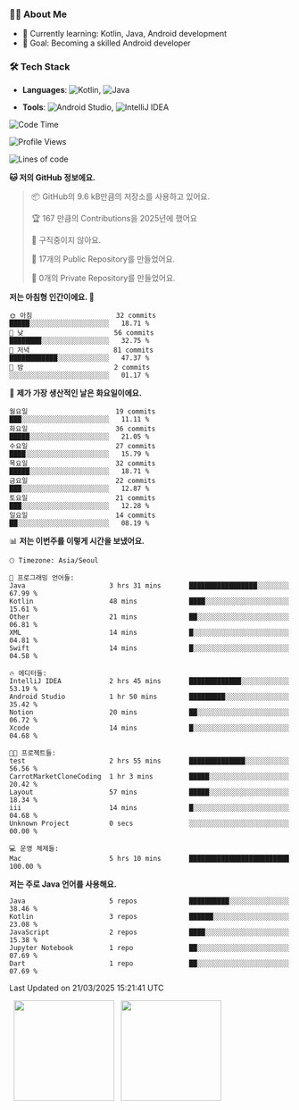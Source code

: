 ### 👨‍💻 About Me
- 🌱 Currently learning: Kotlin, Java, Android development
- 🎯 Goal: Becoming a skilled Android developer

### 🛠 Tech Stack
- **Languages**: ![Kotlin](https://img.shields.io/badge/Kotlin-0095D5?style=flat-square&logo=kotlin&logoColor=white), 
![Java](https://img.shields.io/badge/Java-007396?style=flat-square&logo=coffeescript&logoColor=white)

- **Tools**:
![Android Studio](https://img.shields.io/badge/Android%20Studio-3DDC84?style=flat-square&logo=android-studio&logoColor=white), 
![IntelliJ IDEA](https://img.shields.io/badge/IntelliJ%20IDEA-000000?style=flat-square&logo=intellij-idea&logoColor=white)

<!--START_SECTION:waka-->
![Code Time](http://img.shields.io/badge/Code%20Time-55%20hrs%2055%20mins-blue)

![Profile Views](http://img.shields.io/badge/Profile%20Views-19-blue)

![Lines of code](https://img.shields.io/badge/%EC%A0%80%EB%8A%94%20%EC%97%AC%ED%83%9C%EA%B9%8C%EC%A7%80%20-88.6%20thousand%20%EC%A4%84%EC%9D%98%20%EC%BD%94%EB%93%9C%EB%A5%BC%20%EC%9E%91%EC%84%B1%ED%96%88%EC%96%B4%EC%9A%94.-blue)

**🐱 저의 GitHub 정보에요.** 

> 📦 GitHub의 9.6 kB만큼의 저장소를 사용하고 있어요. 
 > 
> 🏆 167 만큼의 Contributions을 2025년에 했어요
 > 
> 🚫 구직중이지 않아요.
 > 
> 📜 17개의 Public Repository를 만들었어요. 
 > 
> 🔑 0개의 Private Repository를 만들었어요. 
 > 
**저는 아침형 인간이에요. 🐤** 

```text
🌞 아침                     32 commits          █████░░░░░░░░░░░░░░░░░░░░   18.71 % 
🌆 낮　                     56 commits          ████████░░░░░░░░░░░░░░░░░   32.75 % 
🌃 저녁                     81 commits          ████████████░░░░░░░░░░░░░   47.37 % 
🌙 밤　                     2 commits           ░░░░░░░░░░░░░░░░░░░░░░░░░   01.17 % 
```
📅 **제가 가장 생산적인 날은 화요일이에요.** 

```text
월요일                      19 commits          ███░░░░░░░░░░░░░░░░░░░░░░   11.11 % 
화요일                      36 commits          █████░░░░░░░░░░░░░░░░░░░░   21.05 % 
수요일                      27 commits          ████░░░░░░░░░░░░░░░░░░░░░   15.79 % 
목요일                      32 commits          █████░░░░░░░░░░░░░░░░░░░░   18.71 % 
금요일                      22 commits          ███░░░░░░░░░░░░░░░░░░░░░░   12.87 % 
토요일                      21 commits          ███░░░░░░░░░░░░░░░░░░░░░░   12.28 % 
일요일                      14 commits          ██░░░░░░░░░░░░░░░░░░░░░░░   08.19 % 
```


📊 **저는 이번주를 이렇게 시간을 보냈어요.** 

```text
🕑︎ Timezone: Asia/Seoul

💬 프로그래밍 언어들: 
Java                     3 hrs 31 mins       █████████████████░░░░░░░░   67.99 % 
Kotlin                   48 mins             ████░░░░░░░░░░░░░░░░░░░░░   15.61 % 
Other                    21 mins             ██░░░░░░░░░░░░░░░░░░░░░░░   06.81 % 
XML                      14 mins             █░░░░░░░░░░░░░░░░░░░░░░░░   04.81 % 
Swift                    14 mins             █░░░░░░░░░░░░░░░░░░░░░░░░   04.58 % 

🔥 에디터들: 
IntelliJ IDEA            2 hrs 45 mins       █████████████░░░░░░░░░░░░   53.19 % 
Android Studio           1 hr 50 mins        █████████░░░░░░░░░░░░░░░░   35.42 % 
Notion                   20 mins             ██░░░░░░░░░░░░░░░░░░░░░░░   06.72 % 
Xcode                    14 mins             █░░░░░░░░░░░░░░░░░░░░░░░░   04.68 % 

🐱‍💻 프로젝트들: 
test                     2 hrs 55 mins       ██████████████░░░░░░░░░░░   56.56 % 
CarrotMarketCloneCoding  1 hr 3 mins         █████░░░░░░░░░░░░░░░░░░░░   20.42 % 
Layout                   57 mins             █████░░░░░░░░░░░░░░░░░░░░   18.34 % 
iii                      14 mins             █░░░░░░░░░░░░░░░░░░░░░░░░   04.68 % 
Unknown Project          0 secs              ░░░░░░░░░░░░░░░░░░░░░░░░░   00.00 % 

💻 운영 체제들: 
Mac                      5 hrs 10 mins       █████████████████████████   100.00 % 
```

**저는 주로 Java 언어를 사용해요.** 

```text
Java                     5 repos             ██████████░░░░░░░░░░░░░░░   38.46 % 
Kotlin                   3 repos             ██████░░░░░░░░░░░░░░░░░░░   23.08 % 
JavaScript               2 repos             ████░░░░░░░░░░░░░░░░░░░░░   15.38 % 
Jupyter Notebook         1 repo              ██░░░░░░░░░░░░░░░░░░░░░░░   07.69 % 
Dart                     1 repo              ██░░░░░░░░░░░░░░░░░░░░░░░   07.69 % 
```




 Last Updated on 21/03/2025 15:21:41 UTC
<!--END_SECTION:waka-->

<p>
  <img height="180em" src="https://github-readme-stats.vercel.app/api?username=JongHyun070105&show_icons=true&include_all_commits=true&bg_color=0d1117&title_color=ffffff&text_color=c9d1d9&icon_color=79ff97">
  <img height="180em" src="https://github-readme-stats.vercel.app/api/top-langs/?username=JongHyun070105&layout=compact&langs_count=4&bg_color=0d1117&title_color=ffffff&text_color=c9d1d9&hide=php,jupyter%20notebook&hide_repo=EcoStep,mimir,git-session">
</p>

